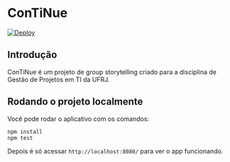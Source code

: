 # ConTiNue

[![Deploy](https://www.herokucdn.com/deploy/button.svg)](https://heroku.com/deploy)

## Introdução

ConTiNue é um projeto de group storytelling criado para a disciplina de Gestão de Projetos em TI da UFRJ. 


## Rodando o projeto localmente

Você pode rodar o aplicativo com os comandos:

```
npm install
npm test
```

Depois é só acessar ``http://localhost:8080/`` para ver o app funcionando.
